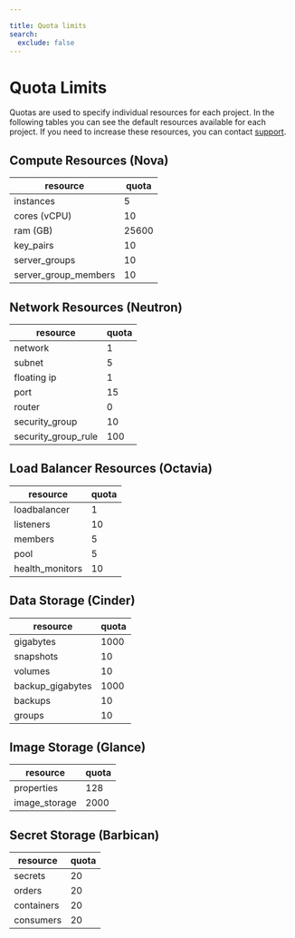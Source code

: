 ```yaml
---

title: Quota limits
search:
  exclude: false
---
```


# Quota Limits

Quotas are used to specify individual resources for each project. In the following tables you can see the default resources available for each project. If you need to increase these resources, you can contact [support](../technical-reference/get-support.md).

## Compute Resources (Nova)

| resource             | quota |
|----------------------|-------|
| instances            | 5     |
| cores (vCPU)         | 10    |
| ram (GB)             | 25600 |
| key_pairs            | 10    |
| server_groups        | 10    |
| server_group_members | 10    |

## Network Resources (Neutron)

| resource            | quota |
|---------------------|-------|
| network             | 1     |
| subnet              | 5     |
| floating ip         | 1     |
| port                | 15    |
| router              | 0     |
| security_group      | 10    |
| security_group_rule | 100   |

## Load Balancer Resources (Octavia)

| resource        | quota |
|-----------------|-------|
| loadbalancer    | 1     |
| listeners       | 10    |
| members         | 5     |
| pool            | 5     |
| health_monitors | 10    |

## Data Storage (Cinder)

| resource             | quota     |
|----------------------|-----------|
| gigabytes            | 1000      |
| snapshots            | 10        |
| volumes              | 10        |
| backup_gigabytes     | 1000      |
| backups              | 10        |
| groups               | 10        |

## Image Storage (Glance)

| resource      | quota |
|---------------|-------|
| properties    | 128   |
| image_storage | 2000  |

## Secret Storage (Barbican)

| resource    | quota |
|-------------|-------|
| secrets     | 20    |
| orders      | 20    |
| containers  | 20    |
| consumers   | 20    |
